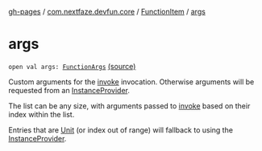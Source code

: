 [gh-pages](../../index.md) / [com.nextfaze.devfun.core](../index.md) / [FunctionItem](index.md) / [args](./args.md)

# args

`open val args: `[`FunctionArgs`](../-function-args.md) [(source)](https://github.com/NextFaze/dev-fun/tree/master/devfun-annotations/src/main/java/com/nextfaze/devfun/core/Items.kt#L54)

Custom arguments for the [invoke](invoke.md) invocation. Otherwise arguments will be requested from an [InstanceProvider](../../com.nextfaze.devfun.inject/-instance-provider/index.md).

The list can be any size, with arguments passed to [invoke](invoke.md) based on their index within the list.

Entries that are [Unit](https://kotlinlang.org/api/latest/jvm/stdlib/kotlin/-unit/index.html) (or index out of range) will fallback to using the [InstanceProvider](../../com.nextfaze.devfun.inject/-instance-provider/index.md).

